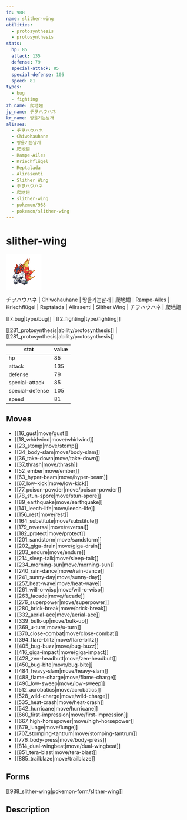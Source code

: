 ```yaml
---
id: 988
name: slither-wing
abilities:
  - protosynthesis
  - protosynthesis
stats:
  hp: 85
  attack: 135
  defense: 79
  special-attack: 85
  special-defense: 105
  speed: 81
types:
  - bug
  - fighting
zh_name: 爬地翅
jp_name: チヲハウハネ
kr_name: 땅을기는날개
aliases:
  - チヲハウハネ
  - Chiwohauhane
  - 땅을기는날개
  - 爬地翅
  - Rampe-Ailes
  - Kriechflügel
  - Reptalada
  - Alirasenti
  - Slither Wing
  - チヲハウハネ
  - 爬地翅
  - slither-wing
  - pokemon/988
  - pokemon/slither-wing
---
```

# slither-wing

![](https://raw.githubusercontent.com/PokeAPI/sprites/master/sprites/pokemon/988.png)

チヲハウハネ | Chiwohauhane | 땅을기는날개 | 爬地翅 | Rampe-Ailes | Kriechflügel | Reptalada | Alirasenti | Slither Wing | チヲハウハネ | 爬地翅

[[7_bug|type/bug]] | [[2_fighting|type/fighting]]

[[281_protosynthesis|ability/protosynthesis]] | [[281_protosynthesis|ability/protosynthesis]]

|stat|value|
|---|---|
|hp|85|
|attack|135|
|defense|79|
|special-attack|85|
|special-defense|105|
|speed|81|


## Moves

- [[16_gust|move/gust]]
- [[18_whirlwind|move/whirlwind]]
- [[23_stomp|move/stomp]]
- [[34_body-slam|move/body-slam]]
- [[36_take-down|move/take-down]]
- [[37_thrash|move/thrash]]
- [[52_ember|move/ember]]
- [[63_hyper-beam|move/hyper-beam]]
- [[67_low-kick|move/low-kick]]
- [[77_poison-powder|move/poison-powder]]
- [[78_stun-spore|move/stun-spore]]
- [[89_earthquake|move/earthquake]]
- [[141_leech-life|move/leech-life]]
- [[156_rest|move/rest]]
- [[164_substitute|move/substitute]]
- [[179_reversal|move/reversal]]
- [[182_protect|move/protect]]
- [[201_sandstorm|move/sandstorm]]
- [[202_giga-drain|move/giga-drain]]
- [[203_endure|move/endure]]
- [[214_sleep-talk|move/sleep-talk]]
- [[234_morning-sun|move/morning-sun]]
- [[240_rain-dance|move/rain-dance]]
- [[241_sunny-day|move/sunny-day]]
- [[257_heat-wave|move/heat-wave]]
- [[261_will-o-wisp|move/will-o-wisp]]
- [[263_facade|move/facade]]
- [[276_superpower|move/superpower]]
- [[280_brick-break|move/brick-break]]
- [[332_aerial-ace|move/aerial-ace]]
- [[339_bulk-up|move/bulk-up]]
- [[369_u-turn|move/u-turn]]
- [[370_close-combat|move/close-combat]]
- [[394_flare-blitz|move/flare-blitz]]
- [[405_bug-buzz|move/bug-buzz]]
- [[416_giga-impact|move/giga-impact]]
- [[428_zen-headbutt|move/zen-headbutt]]
- [[450_bug-bite|move/bug-bite]]
- [[484_heavy-slam|move/heavy-slam]]
- [[488_flame-charge|move/flame-charge]]
- [[490_low-sweep|move/low-sweep]]
- [[512_acrobatics|move/acrobatics]]
- [[528_wild-charge|move/wild-charge]]
- [[535_heat-crash|move/heat-crash]]
- [[542_hurricane|move/hurricane]]
- [[660_first-impression|move/first-impression]]
- [[667_high-horsepower|move/high-horsepower]]
- [[679_lunge|move/lunge]]
- [[707_stomping-tantrum|move/stomping-tantrum]]
- [[776_body-press|move/body-press]]
- [[814_dual-wingbeat|move/dual-wingbeat]]
- [[851_tera-blast|move/tera-blast]]
- [[885_trailblaze|move/trailblaze]]

## Forms



[[988_slither-wing|pokemon-form/slither-wing]]

## Description



